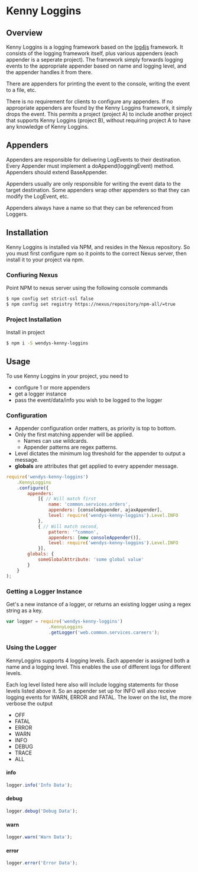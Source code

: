 # Kenny Loggins

## Overview

Kenny Loggins is a logging framework based on the [log4js](https://github.com/stritti/log4js) framework.
It consists of the logging framework itself, plus various appenders (each appender is a seperate project). 
The framework simply forwards logging events to the appropriate appender based on name and logging level, 
and the appender handles it from there. 

There are appenders for printing the event to the console, writing the event to a file, etc.

There is no requirement for clients to configure any appenders. If no appropriate appenders are found by the 
Kenny Loggins framework, it simply drops the event. This permits a project (project A) to include another project
that supports Kenny Loggins (project B), without requiring project A to have any knowledge of Kenny Loggins. 


## Appenders
Appenders are responsible for delivering LogEvents to their destination. Every Appender must implement a 
doAppend(loggingEvent) method. Appenders should extend BaseAppender.

Appenders usually are only responsible for writing the event data to the target destination. Some appenders 
wrap other appenders so that they can modify the LogEvent, etc.

Appenders always have a name so that they can be referenced from Loggers.

## Installation
Kenny Loggins is installed via NPM, and resides in the Nexus repository. 
So you must first configure npm so it points to the correct Nexus server, then install it to your project via
npm.

### Confiuring Nexus
Point NPM to nexus server using the following console commands
```bash
$ npm config set strict-ssl false
$ npm config set registry https://nexus/repository/npm-all/=true
```

### Project Installation
Install in project
```sh
$ npm i -S wendys-kenny-loggins
```

## Usage
To use Kenny Loggins in your project, you need to

- configure 1 or more appenders
- get a logger instance
- pass the event/data/info you wish to be logged to the logger

### Configuration

- Appender configuration order matters, as priority is top to bottom.
- Only the first matching appender will be applied. 
    - Names can use wildcards.
    - Appender patterns are regex patterns.
- Level dictates the minimum log threshold for the appender to output a message.
- **globals** are attributes that get applied to every appender message.

```javascript
require('wendys-kenny-loggins')
    .KennyLoggins
    .configure({
        appenders:
            [{ // Will match first
                name: 'common.services.orders',
                appenders: [consoleAppender, ajaxAppender],
                level: require('wendys-kenny-loggins').Level.INFO
            },
            { // Will match second,
                pattern: '^common',
                appenders: [new consoleAppender()],
                level: require('wendys-kenny-loggins').Level.INFO
            }],
        globals: {
            someGlobalAttribute: 'some global value'
        }
    }
);
```

### Getting a Logger Instance

Get's a new instance of a logger, or returns an existing logger using a regex string as a key.
```javascript
var logger = require('wendys-kenny-loggins')
                .KennyLoggins
                .getLogger('web.common.services.careers');
```

### Using the Logger

KennyLoggins supports 4 logging levels. Each appender is assigned both a name 
and a logging level. This enables the use of different logs for different levels. 

Each log level listed here also will include logging statements for those levels listed above it. 
So an appender set up for INFO will also receive logging events for WARN, ERROR and FATAL. The lower 
on the list, the more verbose the output

- OFF
- FATAL
- ERROR
- WARN
- INFO
- DEBUG
- TRACE
- ALL


#### info
```javascript
logger.info('Info Data');
```
#### debug
```javascript
logger.debug('Debug Data');
```
#### warn
```javascript
logger.warn('Warn Data');
```
#### error
```javascript
logger.error('Error Data');
```
